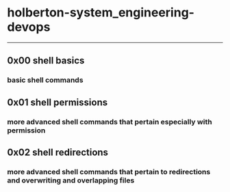 # holberton-system_engineering-devops

------------------

## 0x00 shell basics
### basic shell commands

## 0x01 shell permissions
### more advanced shell commands that pertain especially with permission

## 0x02 shell redirections
### more advanced shell commands that pertain to redirections and overwriting and overlapping files

